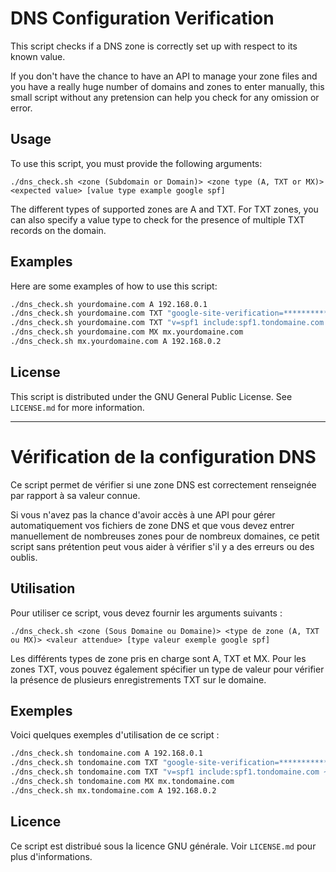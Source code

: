 # DNS Configuration Verification

This script checks if a DNS zone is correctly set up with respect to its known value.

If you don't have the chance to have an API to manage your zone files and you have a really huge number of domains and zones to enter manually, this small script without any pretension can help you check for any omission or error.

## Usage

To use this script, you must provide the following arguments:

```./dns_check.sh <zone (Subdomain or Domain)> <zone type (A, TXT or MX)> <expected value> [value type example google spf]```

The different types of supported zones are A and TXT. For TXT zones, you can also specify a value type to check for the presence of multiple TXT records on the domain.

## Examples

Here are some examples of how to use this script:

```BASH
./dns_check.sh yourdomaine.com A 192.168.0.1
./dns_check.sh yourdomaine.com TXT "google-site-verification=*********************************" "google"
./dns_check.sh yourdomaine.com TXT "v=spf1 include:spf1.tondomaine.com ~all" "spf1"
./dns_check.sh yourdomaine.com MX mx.yourdomaine.com
./dns_check.sh mx.yourdomaine.com A 192.168.0.2
```

## License

This script is distributed under the GNU General Public License. See `LICENSE.md` for more information.




----------------------------------------------------------------------------------------------------------------------------




# Vérification de la configuration DNS

Ce script permet de vérifier si une zone DNS est correctement renseignée par rapport à sa valeur connue.

Si vous n'avez pas la chance d'avoir accès à une API pour gérer automatiquement vos fichiers de zone DNS et que vous devez entrer manuellement de nombreuses zones pour de nombreux domaines, ce petit script sans prétention peut vous aider à vérifier s'il y a des erreurs ou des oublis.

## Utilisation

Pour utiliser ce script, vous devez fournir les arguments suivants :

```./dns_check.sh <zone (Sous Domaine ou Domaine)> <type de zone (A, TXT ou MX)> <valeur attendue> [type valeur exemple google spf]```

Les différents types de zone pris en charge sont A, TXT et MX. Pour les zones TXT, vous pouvez également spécifier un type de valeur pour vérifier la présence de plusieurs enregistrements TXT sur le domaine.

## Exemples

Voici quelques exemples d'utilisation de ce script :

```BASH
./dns_check.sh tondomaine.com A 192.168.0.1
./dns_check.sh tondomaine.com TXT "google-site-verification=*********************************" "google"
./dns_check.sh tondomaine.com TXT "v=spf1 include:spf1.tondomaine.com ~all" "spf1"
./dns_check.sh tondomaine.com MX mx.tondomaine.com
./dns_check.sh mx.tondomaine.com A 192.168.0.2
```

## Licence

Ce script est distribué sous la licence GNU générale. Voir `LICENSE.md` pour plus d'informations.
